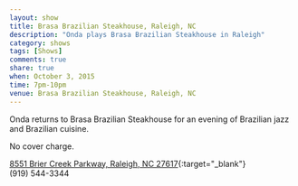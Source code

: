 ```yaml
---
layout: show
title: Brasa Brazilian Steakhouse, Raleigh, NC
description: "Onda plays Brasa Brazilian Steakhouse in Raleigh"
category: shows
tags: [Shows]
comments: true
share: true
when: October 3, 2015
time: 7pm-10pm
venue: Brasa Brazilian Steakhouse, Raleigh, NC
---
```


Onda returns to Brasa Brazilian Steakhouse for an evening of Brazilian jazz and Brazilian cuisine.

No cover charge.

[8551 Brier Creek Parkway, Raleigh, NC 27617](https://www.google.com/maps/place/Brasa/@35.905407,-78.7836,17z/data=!3m1!4b1!4m2!3m1!1s0x89acf08365a129d9:0x909e642908143d0c){:target="_blank"}
<br/>
(919) 544-3344
